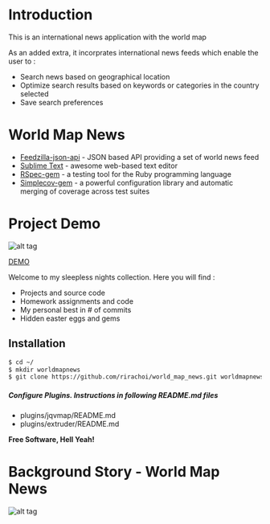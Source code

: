 Introduction
========

This is an international news application with the world map

As an added extra, it incorprates international news feeds which enable the user to :

- Search news based on geographical location
- Optimize search results based on keywords or categories in the country selected
- Save search preferences


World Map News
======

* [Feedzilla-json-api] - JSON based API providing a set of world news feed
* [Sublime Text] - awesome web-based text editor
* [RSpec-gem] - a testing tool for the Ruby programming language
* [Simplecov-gem] - a powerful configuration library and automatic merging of coverage across test suites

Project Demo
=========

![alt tag](http://i.imgur.com/GUMLwUF.gif)

[DEMO](http://worldmapnews.herokuapp.com/)

Welcome to my sleepless nights collection. Here you will find :

  - Projects and source code
  - Homework assignments and code
  - My personal best in # of commits
  - Hidden easter eggs and gems


Installation
--------------

```sh
$ cd ~/
$ mkdir worldmapnews
$ git clone https://github.com/rirachoi/world_map_news.git worldmapnews/
```

##### Configure Plugins. Instructions in following README.md files

* plugins/jqvmap/README.md
* plugins/extruder/README.md


**Free Software, Hell Yeah!**


Background Story - World Map News
===================================

![alt tag](http://i.imgur.com/7bexGhS.jpg)

[Feedzilla-json-api]:https://code.google.com/p/feedzilla-api/
[Sublime Text]:http://www.sublimetext.com/
[RSpec-gem]:http://rspec.info/
[Simplecov-gem]:https://rubygems.org/gems/simplecov
